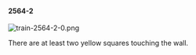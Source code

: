 #### 2564-2
![train-2564-2-0.png](https://github.com/lil-lab/nlvr/raw/master/nlvr/train/images/71/train-2564-2-0.png "train-2564-2-0.png")

There are at least two yellow squares touching the wall.